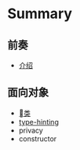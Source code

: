 # Summary

## 前奏

* [介绍](README.md)

## 面向对象

* [类](class.md)
* [type-hinting](type-hinting.md)
* privacy
* constructor

